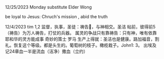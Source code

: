 
12/25/2023 Monday
substitute Elder Wong

be loyal to Jesus: Chruch's mission , abid the truth

12/4/2023
tim 1,2 监督，执事，圣徒：祷告🙏，与神相交。圣洁  帖前，彼得前5 （祷告）为万人祷告，打仗的兵器。
属灵的争战只有靠祷告：只有神，唯有依靠耶和华的灵方能成事
奇妙的策士
罗马
生产上得就：圣洁也是健康。路加福音，割礼。恢复这个等级。都是头生的。葡萄树的枝子。橄榄栽子。John1: 3。 出埃及记24章血一半是流血（洁净）撒血（立约）